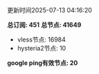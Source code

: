 更新时间2025-07-13 04:16:20

**总订阅: 451**
**总节点: 41649**
- vless节点: 16984
- hysteria2节点: 10

**google ping有效节点: 20**
